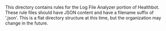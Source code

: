 This directory contains rules for the Log File Analyzer portion of Healthbot.
These rule files should have JSON content and have a filename suffix of '.json'.
This is a flat directory structure at this time, but the organization may change in the future.
